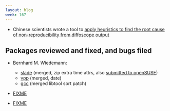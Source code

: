 ```yaml
---
layout: blog
week: 167
---
```


* Chinese scientists wrote a tool to [apply heuristics to find the root cause of non-reproducibility from diffoscope output](https://blog.acolyer.org/2018/06/22/automated-localization-for-unreproducible-builds/)

Packages reviewed and fixed, and bugs filed
-------------------------------------------

* Bernhard M. Wiedemann:

    * [slade](https://github.com/sirjuddington/SLADE/pull/892) (merged, zip extra time attrs, also [submitted to openSUSE](https://build.opensuse.org/request/show/619148))
    * [vpp](https://gerrit.fd.io/r/#/c/13269/) (merged, date)
    * [gcc](https://github.com/gcc-mirror/gcc/commit/494c17dc2bf45b8155fb9a14178ab48f01bc12a8) (merged libtool sort patch)

* [FIXME](https://github.com/coreinfrastructure/best-practices-badge/blob/master/doc/other.md\#build_reproducible)

* [FIXME](https://lists.reproducible-builds.org/pipermail/rb-general/2018-July/001071.html)
